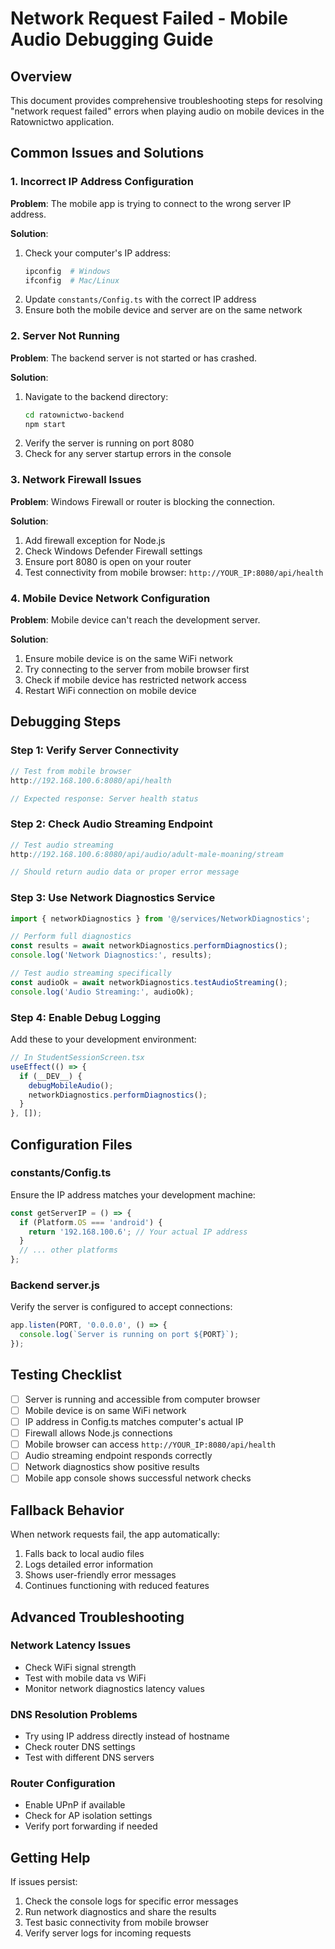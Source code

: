 # Network Request Failed - Mobile Audio Debugging Guide

## Overview
This document provides comprehensive troubleshooting steps for resolving "network request failed" errors when playing audio on mobile devices in the Ratownictwo application.

## Common Issues and Solutions

### 1. Incorrect IP Address Configuration
**Problem**: The mobile app is trying to connect to the wrong server IP address.

**Solution**:
1. Check your computer's IP address:
   ```bash
   ipconfig  # Windows
   ifconfig  # Mac/Linux
   ```
2. Update `constants/Config.ts` with the correct IP address
3. Ensure both the mobile device and server are on the same network

### 2. Server Not Running
**Problem**: The backend server is not started or has crashed.

**Solution**:
1. Navigate to the backend directory:
   ```bash
   cd ratownictwo-backend
   npm start
   ```
2. Verify the server is running on port 8080
3. Check for any server startup errors in the console

### 3. Network Firewall Issues
**Problem**: Windows Firewall or router is blocking the connection.

**Solution**:
1. Add firewall exception for Node.js
2. Check Windows Defender Firewall settings
3. Ensure port 8080 is open on your router
4. Test connectivity from mobile browser: `http://YOUR_IP:8080/api/health`

### 4. Mobile Device Network Configuration
**Problem**: Mobile device can't reach the development server.

**Solution**:
1. Ensure mobile device is on the same WiFi network
2. Try connecting to the server from mobile browser first
3. Check if mobile device has restricted network access
4. Restart WiFi connection on mobile device

## Debugging Steps

### Step 1: Verify Server Connectivity
```javascript
// Test from mobile browser
http://192.168.100.6:8080/api/health

// Expected response: Server health status
```

### Step 2: Check Audio Streaming Endpoint
```javascript
// Test audio streaming
http://192.168.100.6:8080/api/audio/adult-male-moaning/stream

// Should return audio data or proper error message
```

### Step 3: Use Network Diagnostics Service
```javascript
import { networkDiagnostics } from '@/services/NetworkDiagnostics';

// Perform full diagnostics
const results = await networkDiagnostics.performDiagnostics();
console.log('Network Diagnostics:', results);

// Test audio streaming specifically
const audioOk = await networkDiagnostics.testAudioStreaming();
console.log('Audio Streaming:', audioOk);
```

### Step 4: Enable Debug Logging
Add these to your development environment:
```javascript
// In StudentSessionScreen.tsx
useEffect(() => {
  if (__DEV__) {
    debugMobileAudio();
    networkDiagnostics.performDiagnostics();
  }
}, []);
```

## Configuration Files

### constants/Config.ts
Ensure the IP address matches your development machine:
```typescript
const getServerIP = () => {
  if (Platform.OS === 'android') {
    return '192.168.100.6'; // Your actual IP address
  }
  // ... other platforms
};
```

### Backend server.js
Verify the server is configured to accept connections:
```javascript
app.listen(PORT, '0.0.0.0', () => {
  console.log(`Server is running on port ${PORT}`);
});
```

## Testing Checklist

- [ ] Server is running and accessible from computer browser
- [ ] Mobile device is on same WiFi network
- [ ] IP address in Config.ts matches computer's actual IP
- [ ] Firewall allows Node.js connections
- [ ] Mobile browser can access `http://YOUR_IP:8080/api/health`
- [ ] Audio streaming endpoint responds correctly
- [ ] Network diagnostics show positive results
- [ ] Mobile app console shows successful network checks

## Fallback Behavior

When network requests fail, the app automatically:
1. Falls back to local audio files
2. Logs detailed error information
3. Shows user-friendly error messages
4. Continues functioning with reduced features

## Advanced Troubleshooting

### Network Latency Issues
- Check WiFi signal strength
- Test with mobile data vs WiFi
- Monitor network diagnostics latency values

### DNS Resolution Problems
- Try using IP address directly instead of hostname
- Check router DNS settings
- Test with different DNS servers

### Router Configuration
- Enable UPnP if available
- Check for AP isolation settings
- Verify port forwarding if needed

## Getting Help

If issues persist:
1. Check the console logs for specific error messages
2. Run network diagnostics and share the results
3. Test basic connectivity from mobile browser
4. Verify server logs for incoming requests